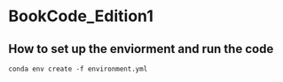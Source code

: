 # BookCode_Edition1

## How to set up the enviorment and run the code

```
conda env create -f environment.yml
```